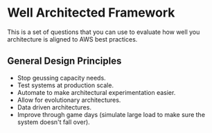 # Well Architected Framework
This is a set of questions that you can use to evaluate how well you architecture is aligned to AWS best practices. 
## General Design Principles
- Stop geussing capacity needs.
- Test systems at production scale. 
- Automate to make architectural experimentation easier. 
- Allow for evolutionary architectures.
- Data driven architectures.
- Improve through game days (simulate large load to make sure the system doesn't fall over).